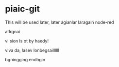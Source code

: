 # piaic-git
This will be used later, later
agianlar
laragain
node-red

atlrgnai

vi sion ls ot by haedy!


viva da, lasev
lonbegsaillllll

bgningging
 endhgin
